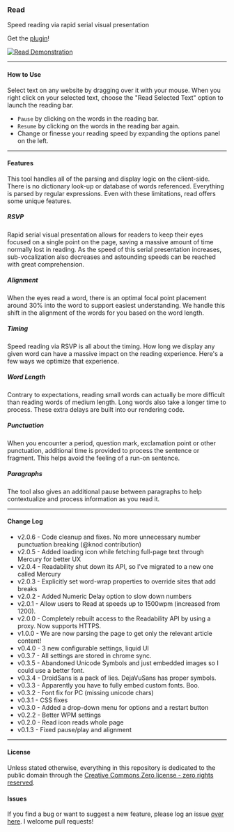 ### Read

Speed reading via rapid serial visual presentation

Get the [plugin](https://chrome.google.com/webstore/detail/read/aiijjeoekhpdpfcnejiganpaaacdodko)!


[![Read Demonstration](http://img.youtube.com/vi/XPbmBl2W1bA/0.jpg)](http://www.youtube.com/watch?v=XPbmBl2W1bA)

- - - - -

#### How to Use

Select text on any website by dragging over it with your mouse. When you right click on your selected text, choose the "Read Selected Text" option to launch the reading bar.

- `Pause` by clicking on the words in the reading bar.
- `Resume` by clicking on the words in the reading bar again.
- Change or finesse your reading speed by expanding the options panel on the left.

- - - - -

#### Features

This tool handles all of the parsing and display logic on the client-side. There is no dictionary look-up or database of words referenced. Everything is parsed by regular expressions. Even with these limitations, read offers some unique features.

##### RSVP

Rapid serial visual presentation allows for readers to keep their eyes focused on a single point on the page, saving a massive amount of time normally lost in reading. As the speed of this serial presentation increases, sub-vocalization also decreases and astounding speeds can be reached with great comprehension.

##### Alignment

When the eyes read a word, there is an optimal focal point placement around 30% into the word to support easiest understanding. We handle this shift in the alignment of the words for you based on the word length.

##### Timing

Speed reading via RSVP is all about the timing. How long we display any given word can have a massive impact on the reading experience. Here's a few ways we optimize that experience.

##### Word Length

Contrary to expectations, reading small words can actually be more difficult than reading words of medium length. Long words also take a longer time to process. These extra delays are built into our rendering code.

##### Punctuation

When you encounter a period, question mark, exclamation point or other punctuation, additional time is provided to process the sentence or fragment. This helps avoid the feeling of a run-on sentence.

##### Paragraphs

The tool also gives an additional pause between paragraphs to help contextualize and process information as you read it.

- - - - -

#### Change Log

- v2.0.6 - Code cleanup and fixes. No more unnecessary number punctuation breaking (@knod contribution)
- v2.0.5 - Added loading icon while fetching full-page text through Mercury for better UX
- v2.0.4 - Readability shut down its API, so I've migrated to a new one called Mercury
- v2.0.3 - Explicitly set word-wrap properties to override sites that add breaks
- v2.0.2 - Added Numeric Delay option to slow down numbers
- v2.0.1 - Allow users to Read at speeds up to 1500wpm (increased from 1200).
- v2.0.0 - Completely rebuilt access to the Readability API by using a proxy. Now supports HTTPS.
- v1.0.0 - We are now parsing the page to get only the relevant article content!
- v0.4.0 - 3 new configurable settings, liquid UI
- v0.3.7 - All settings are stored in chrome sync.
- v0.3.5 - Abandoned Unicode Symbols and just embedded images so I could use a better font.
- v0.3.4 - DroidSans is a pack of lies. DejaVuSans has proper symbols.
- v0.3.3 - Apparently you have to fully embed custom fonts. Boo.
- v0.3.2 - Font fix for PC (missing unicode chars)
- v0.3.1 - CSS fixes
- v0.3.0 - Added a drop-down menu for options and a restart button
- v0.2.2 - Better WPM settings
- v0.2.0 - Read icon reads whole page
- v0.1.3 - Fixed pause/play and alignment

- - - - -

#### License

Unless stated otherwise, everything in this repository is dedicated to the public domain through the [Creative Commons Zero license - zero rights reserved](http://creativecommons.org/publicdomain/zero/1.0/).

#### Issues

If you find a bug or want to suggest a new feature, please log an issue [over here](https://github.com/jamestomasino/read_plugin/issues). I welcome pull requests!
